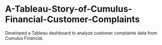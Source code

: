 # A-Tableau-Story-of-Cumulus-Financial-Customer-Complaints
Developed a Tableau dashboard to analyze customer complaints data from Cumulus Financial.
